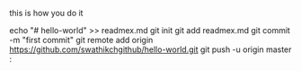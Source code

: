 this is how you do it

echo "# hello-world" >> readmex.md
git init
git add readmex.md
git commit -m "first commit"
git remote add origin https://github.com/swathikchgithub/hello-world.git
git push -u origin master
:
